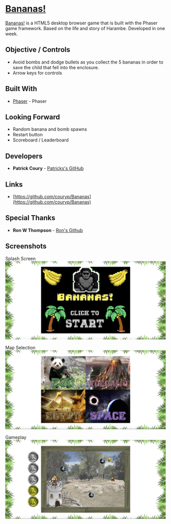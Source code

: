 
# [Bananas!](http://couryp-bananas.surge.sh/)

[Bananas!](http://couryp-bananas.surge.sh/) is a HTML5 desktop browser game that is built with the Phaser game framework. Based on the life and story of Harambe. Developed in one week.

## Objective / Controls

* Avoid bombs and dodge bullets as you collect the 5 bananas in order to save the child that fell into the enclosure.
* Arrow keys for controls



## Built With

* [Phaser](http://phaser.io/) - Phaser


## Looking Forward

* Random banana and bomb spawns
* Restart button
* Scoreboard / Leaderboard

## Developers

* **Patrick Coury** - [Patricks's GitHub](https://github.com/couryp)

## Links

* [https://github.com/couryp/Bananas](https://github.com/couryp/Bananas)

## Special Thanks

* **Ron W Thompson** - [Ron's Github](https://github.com/ronwthompson)

## Screenshots

Splash Screen
![Alt text](./assets/bananas1.png)

Map Selection
![Alt text](./assets/bananas2.png)

Gameplay
![Alt text](./assets/bananas3.png)
